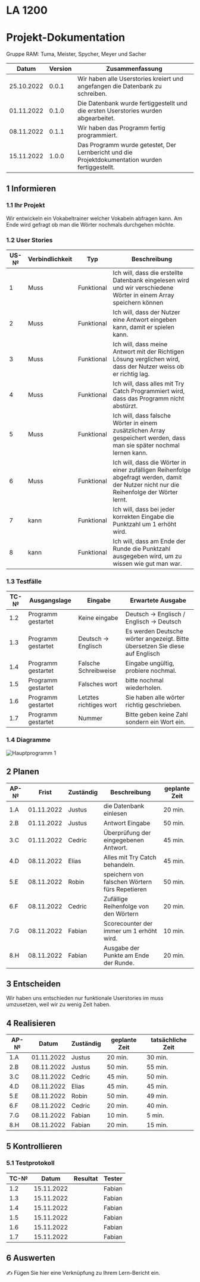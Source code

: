 # LA 1200
# Projekt-Dokumentation

Gruppe RAM: Tuma, Meister, Spycher, Meyer und Sacher

| Datum | Version | Zusammenfassung                                              |
| ----- | ------- | ------------------------------------------------------------ |
|   25.10.2022    | 0.0.1   |  Wir haben alle Userstories kreiert und angefangen die Datenbank zu schreiben.     | 
|   01.11.2022    | 0.1.0   |  Die Datenbank wurde fertiggestellt und die ersten Userstories wurden abgearbeitet.       |
|   08.11.2022    | 0.1.1   |  Wir haben das Programm fertig programmiert.    |
|   15.11.2022    | 1.0.0   |  Das Programm wurde getestet, Der Lernbericht und die Projektdokumentation wurden fertiggestellt.   |


## 1 Informieren

### 1.1 Ihr Projekt

Wir entwickeln ein Vokabeltrainer welcher Vokabeln abfragen kann. Am Ende wird gefragt ob man die Wörter nochmals durchgehen möchte.

### 1.2 User Stories

| US-№ | Verbindlichkeit | Typ  | Beschreibung                       |
| ---- | --------------- | ---- | ---------------------------------- |
| 1    |        Muss         |   Funktional   | Ich will, dass die erstellte Datenbank eingelesen wird und wir verschiedene Wörter in einem Array speichern können |
| 2    |        Muss         |   Funktional   | Ich will, dass der Nutzer eine Antwort eingeben kann, damit er spielen kann. |
| 3    |        Muss         |   Funktional   | Ich will, dass meine Antwort mit der Richtigen Lösung verglichen wird, dass der Nutzer weiss ob er richtig lag.    |
| 4    |        Muss         |   Funktional   | Ich will, dass alles mit Try Catch Programmiert wird, dass das Programm nicht abstürzt.   |
| 5    |        Muss         |   Funktional   | Ich will, dass falsche Wörter in einem zusätzlichen Array gespeichert werden, dass man sie später nochmal lernen kann.   |
| 6    |        Muss         |   Funktional   | Ich will, dass die Wörter in einer zufälligen Reihenfolge abgefragt werden, damit der Nutzer nicht nur die Reihenfolge der Wörter lernt.    |
| 7    |        kann         |   Funktional   | Ich will, dass bei jeder korrekten Eingabe die Punktzahl um 1 erhöht wird.    |
| 8    |        kann         |   Funktional   | Ich will, dass am Ende der Runde die Punktzahl ausgegeben wird, um zu wissen wie gut man war.   |




### 1.3 Testfälle

| TC-№ | Ausgangslage | Eingabe | Erwartete Ausgabe |
| ---- | ------------ | ------- | ----------------- |
| 1.2  |    Programm gestartet          |    Keine eingabe     |    Deutsch -> Englisch / Englisch -> Deutsch             |
| 1.3  |    Programm gestartet          |    Deutsch -> Englisch     |   Es werden Deutsche wörter angezeigt. Bitte übersetzen Sie diese auf Englisch |
| 1.4  |    Programm gestartet          |    Falsche Schreibweise   |    Eingabe ungültig, probiere nochmal.         |
| 1.5  |    Programm gestartet          |    Falsches wort     |         bitte nochmal wiederholen.          |
| 1.6  |    Programm gestartet          |    Letztes richtiges wort  |   Sie haben alle wörter richtig geschrieben.       |
| 1.7  |    Programm gestartet          |    Nummer          |           Bitte geben keine Zahl sondern ein Wort ein.     |

### 1.4 Diagramme

![Hauptprogramm 1](https://user-images.githubusercontent.com/110891559/197721147-887673c6-b615-430d-af8a-a3d2f4c320bb.png)


## 2 Planen

| AP-№ | Frist | Zuständig | Beschreibung | geplante Zeit |
| ---- | ----- | --------- | ------------ | ------------- |
| 1.A |   01.11.2022    |    Justus  | die Datenbank einlesen  |   20 min.  |
| 2.B |   01.11.2022    |    Justus  | Antwort Eingabe  |   50 min.  |
| 3.C |   01.11.2022    |    Cedric  | Überprüfung der eingegebenen Antwort.  |   45 min.  |
| 4.D |   08.11.2022    |    Elias   | Alles mit Try Catch behandeln.          |   45 min.  |
| 5.E |   08.11.2022    |    Robin   | speichern von falschen Wörtern fürs Repetieren   |   50 min.  |
| 6.F |   08.11.2022    |    Cedric  | Zufällige Reihenfolge von den Wörtern  |   20 min.  |
| 7.G |   08.11.2022    |    Fabian  | Scorecounter der immer um 1 erhöht wird.        |   10 min.  |
| 8.H |   08.11.2022    |    Fabian  | Ausgabe der Punkte am Ende der Runde.   |   20 min.  |


## 3 Entscheiden

Wir haben uns entschieden nur funktionale Userstories im muss umzusetzen, weil wir zu wenig Zeit haben.

## 4 Realisieren

| AP-№ | Datum | Zuständig | geplante Zeit | tatsächliche Zeit |
| ---- | ----- | --------- | ------------- | ----------------- |
| 1.A  |   01.11.2022    |     Justus      |       20 min.        |          30 min.         |
| 2.B  |   08.11.2022    |     Justus      |       50 min.        |          55 min.         |
| 3.C  |   08.11.2022    |     Cedric      |       45 min.        |         50 min.          |
| 4.D  |   08.11.2022    |     Elias       |       45 min.        |         45 min.          |
| 5.E  |   08.11.2022    |     Robin       |       50 min.        |          49 min.         |
| 6.F  |   08.11.2022    |     Cedric      |       20 min.        |         40 min.          |
| 7.G  |   08.11.2022    |     Fabian      |       10 min.        |         5 min.           |
| 8.H  |   08.11.2022    |     Fabian      |       20 min.        |         15 min.          |




## 5 Kontrollieren

### 5.1 Testprotokoll

| TC-№ | Datum | Resultat | Tester |
| ---- | ----- | -------- | ------ |
| 1.2  |   15.11.2022    |          |    Fabian    |
| 1.3  |   15.11.2022    |          |    Fabian    |
| 1.4  |   15.11.2022    |          |    Fabian    |
| 1.5  |   15.11.2022    |          |    Fabian    |
| 1.6  |   15.11.2022    |          |    Fabian    |
| 1.7  |   15.11.2022    |          |    Fabian    |


## 6 Auswerten

✍️ Fügen Sie hier eine Verknüpfung zu Ihrem Lern-Bericht ein.
